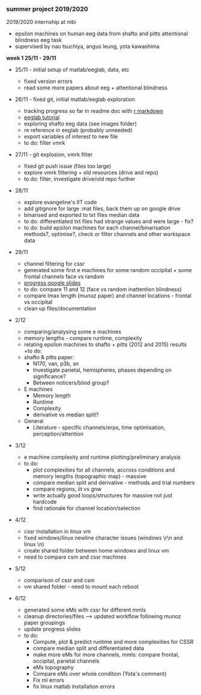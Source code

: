 ### **summer project 2019/2020**
2019/2020 internship at mbi

* epsilon machines on human eeg data from shafto and pitts attentional blindness eeg task
* supervised by nao tsuchiya, angus leung, yota kawashima

**week 1 25/11 - 29/11**

* 25/11 - initial setup of matlab/eeglab, data, etc
  + fixed version errors
  + read some more papers about eeg + attentional blindness 

* 26/11 - fixed git, initial matlab/eeglab exploration
  + tracking progress so far in readme doc with [r markdown](https://rmarkdown.rstudio.com/authoring_basics.html)
  + [eeglab tutorial](https://sccn.ucsd.edu/wiki/Main_Page)
  + exploring shafto eeg data (see images folder)
  + re reference in eeglab (probably unneeded)
  + export variables of interest to new file
  + to do: filter vmrk 
  
* 27/11 - git explosion, vmrk filter
  + fixed git push issue (files too large)
  + explore vmrk filtering + old resources (drive and repo)
  + to do: filter, investigate drive/old repo further
  
* 28/11
  + explore evangeline's IIT code
  + add gitignore for large .mat files, back them up on google drive
  + binarised and exported to txt files median data
  + to do: differentiated txt files had strange values and were large - fix?
  + to do: build epsilon machines for each channel/binarisation methods?, optimise?, check or filter channels and other workspace data
   
* 29/11
  + channel filtering for cssr
  + generated some first e machines for some random occipital + some frontal channels face vs random
  + [progress google slides](https://docs.google.com/presentation/d/1J-2n9FFrJaEmSmRfWbBLfJKwWVFQu98Cbb28ATD8ZoI/edit?usp=sharing)
  + to do: compare 11 and 12 (face vs random inattention blindness)
  + compare lmax length (munoz paper) and channel locations - frontal vs occipital
  + clean up files/documentation

* 2/12 
  + comparing/analysing some e machines
  + memory lengths - compare runtime, complexity
  + relating epsilon machines to shafto + pitts (2012 and 2015) results
  +to do:
  + shafto & pitts paper:
    + N170, van, p3b, sn
    + Investigate parietal, hemispheres, phases depending on significance?
    + Between noticers/blind group?
  + E machines 
    + Memory length
    + Runtime
    + Complexity
    + derivative vs median split?
  + General
    + Literature - specific channels/erps, time optimisation, perception/attention
    
* 3/12
  + e machine complexity and runtime plotting/preliminary analysis
  + to do: 
    + plot complexities for all channels, accross conditions and memory lengths (topographic map) - massive
    + compare median split and derivative - methods and trial numbers
    + compare regions, iit vs gnw
    + write actually good loops/structures for massive not just hardcode
    + find rationale for channel location/selection

* 4/12
  + cssr installation in linux vm
  + fixed windows/linux newline character issues (windows \r\n and linux \n)
  + create shared folder between home windows and linux vm
  + need to compare csm and cssr machines
  
* 5/12
  + comparison of cssr and csm
  + vm shared folder - need to mount each reboot
  
* 6/12
  + generated some eMs with cssr for different mmls
  + cleanup directories/files --> updated workflow following munoz paper groupings
  + update progress slides
  + to do:
    + Compute, plot & predict runtime and more complexities for CSSR
    + compare median split and differentiated data
    + make more eMs for more channels, mmls: compare frontal, occipital, parietal channels
    + eMs topography
    + Compare eMs over whole condition (Yota's comment)
    + Fix ml errors
    + fix linux matlab installation errors
